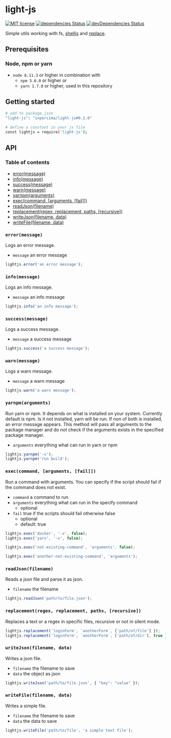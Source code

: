 # light-js

[![MIT license](https://img.shields.io/badge/license-MIT-blue.svg)](./LICENSE.md)
[![dependencies Status](https://david-dm.org/inpercima/swaaplate-tools/status.svg)](https://david-dm.org/inpercima/swaaplate-tools)
[![devDependencies Status](https://david-dm.org/inpercima/swaaplate-tools/dev-status.svg)](https://david-dm.org/inpercima/swaaplate-tools?type=dev)

Simple utils working with fs, [shelljs](https://github.com/shelljs/shelljs) and [replace](https://github.com/ALMaclaine/replace).

## Prerequisites

### Node, npm or yarn

* `node 8.11.3` or higher in combination with
  * `npm 5.6.0` or higher or
  * `yarn 1.7.0` or higher, used in this repository

## Getting started

```bash
# add to package.json
"light-js": "inpercima/light-js#0.2.0"

# define a constant in your js file
const lightjs = require('light-js');
```

## API

### Table of contents

* [error(message)](#errormessage)
* [info(message)](#infomessage)
* [success(message)](#successmessage)
* [warn(message)](#warnmessage)
* [yarnpm(arguments)](#yarnpmarguments)
* [exec(command, [arguments, [fail]])](#execcommand-arguments-fail)
* [readJson(filename)](#readjsonfilename)
* [replacement(regex, replacement, paths, [recursive])](#replacementregex-replacement-paths-recursive)
* [writeJson(filename, data)](#writejsonfilename-data)
* [writeFile(filename, data)](#writefilefilename-data)

### `error(message)`

Logs an error message.
* `message` an error message

```javascript
lightjs.error('an error message');
```

### `info(message)`

Logs an info message.
* `message` an info message

```javascript
lightjs.info('an info message');
```

### `success(message)`

Logs a success message.
* `message` a success message

```javascript
lightjs.success('a success message');
```

### `warn(message)`

Logs a warn message.
* `message` a warn message

```javascript
lightjs.warn('a warn message');
```

### `yarnpm(arguments)`

Run yarn or npm.
It depends on what is installed on your system.
Currently default is npm.
Is it not installed, yarn will be run.
If non of both is installed, an error message appears.
This method will pass all arguments to the package manager and do not check if the arguments exists in the specified package manager.
* `arguments` everything what can run in yarn or npm

```javascript
lightjs.yarnpm('-v');
lightjs.yarnpm('run build');
```

### `exec(command, [arguments, [fail]])`

Run a command with arguments.
You can specify if the script should fail if the command does not exist.
* `command` a command to run
* `arguments` everything what can run in the specify command
  * optional
* `fail` true if the scripts should fail otherwise false
  * optional
  * default: true

```javascript
lightjs.exec('docker', '-v', false);
lightjs.exec('yarn', '-v', false);

lightjs.exec('not-existing-command', 'arguments', false);

lightjs.exec('another-not-existing-command', 'arguments');
```

### `readJson(filename)`

Reads a json file and parse it as json.
* `filename` the filename

```javascript
lightjs.readJson('path/to/file.json');
```

### `replacement(regex, replacement, paths, [recursive])`

Replaces a text or a regex in specific files, recursive or not in silent mode.

```javascript
lightjs.replacement('loginForm', `anotherForm`, ['path/of/file'] });
lightjs.replacement('loginForm', `anotherForm`, ['path/of/dir'], true });
```

### `writeJson(filename, data)`

Writes a json file.
* `filename` the filename to save
* `data` the object as json

```javascript
lightjs.writeJson('path/to/file.json', { "key": "value" });
```

### `writeFile(filename, data)`

Writes a simple file.
* `filename` the filename to save
* `data` the data to save

```javascript
lightjs.writeFile('path/to/file', 'a simple text file');
```
